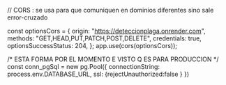 
// CORS : se usa para que comuniquen en dominios diferentes sino sale error-cruzado
 
const optionsCors = {
  origin: "https://deteccionplaga.onrender.com",
  methods: "GET,HEAD,PUT,PATCH,POST,DELETE",
  credentials: true,
  optionsSuccessStatus: 204,
};
app.use(cors(optionsCors));


/* ESTA FORMA POR EL MOMENTO E VISTO Q ES PARA PRODUCCION */
const conn_pgSql = new pg.Pool({
  connectionString: process.env.DATABASE_URL,
  ssl: {rejectUnauthorized:false }
})